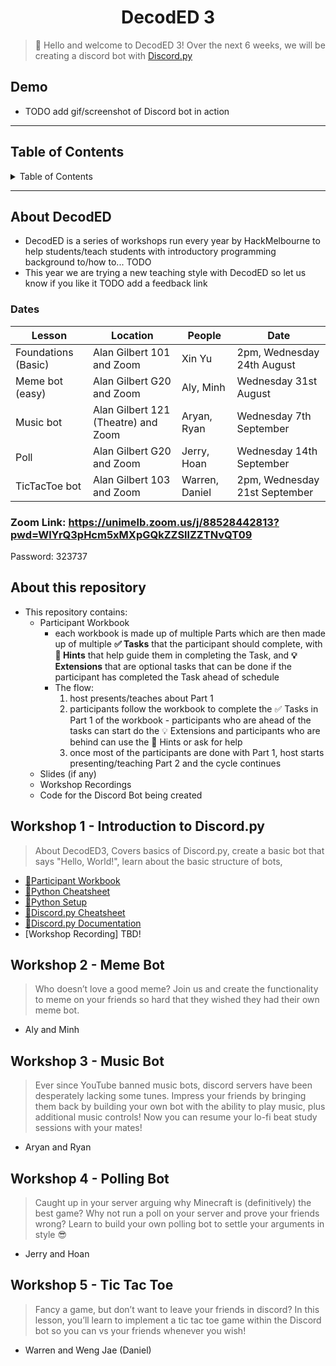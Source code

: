 <h1 align="center">DecodED 3</h1>

> 👋 Hello and welcome to DecodED 3! Over the next 6 weeks, we will be creating a discord bot with [Discord.py](https://discordpy.readthedocs.io/en/stable/index.html)

<h2>Demo</h2>

* TODO add gif/screenshot of Discord bot in action

---

<h2>Table of Contents</h2>
<details>
<summary>Table of Contents</summary>

- [About DecodED](#about-decoded)
  - [Dates](#dates)
- [About this repository](#about-this-repository)
- [Workshop 1 - Introduction to Discord.py](#workshop-1---introduction-to-discordpy)
- [Workshop 2 - Tic Tac Toe](#workshop-2---tic-tac-toe)
- [Workshop 3 - Polling Bot](#workshop-3---polling-bot)
- [Workshop 4 - Meme Bot](#workshop-4---meme-bot)
- [Workshop 5 - Music Bot](#workshop-5---music-bot)

</details>

---

## About DecodED
* DecodED is a series of workshops run every year by HackMelbourne to help students/teach students with introductory programming background to/how to... TODO
* This year we are trying a new teaching style with DecodED so let us know if you like it TODO add a feedback link
### Dates

Lesson | Location | People | Date
| -- | -- | -- | -- |
Foundations (Basic) | Alan Gilbert 101 and Zoom | Xin Yu | 2pm, Wednesday  24th August 
Meme bot (easy) | Alan Gilbert G20 and Zoom | Aly, Minh | Wednesday 31st August
Music bot | Alan Gilbert 121 (Theatre) and Zoom | Aryan, Ryan | Wednesday 7th September 
Poll | Alan Gilbert G20 and Zoom | Jerry, Hoan | Wednesday 14th September
TicTacToe bot | Alan Gilbert 103 and Zoom | Warren, Daniel | 2pm, Wednesday 21st September

### Zoom Link: https://unimelb.zoom.us/j/88528442813?pwd=WlYrQ3pHcm5xMXpGQkZZSllZZTNvQT09
Password: 323737

## About this repository
* This repository contains:
  * Participant Workbook
    * each workbook is made up of multiple Parts which are then made up of multiple **✅ Tasks** that the participant should complete, with **🧩 Hints** that help guide them in completing the Task, and **💡 Extensions** that are optional tasks that can be done if the participant has completed the Task ahead of schedule
    * The flow:
      1. host presents/teaches about Part 1
      2. participants follow the workbook to complete the ✅ Tasks in Part 1 of the workbook - participants who are ahead of the tasks can start do the 💡 Extensions and participants who are behind can use the 🧩 Hints or ask for help
      3. once most of the participants are done with Part 1, host starts presenting/teaching Part 2 and the cycle continues
  * Slides (if any)
  * Workshop Recordings
  * Code for the Discord Bot being created

## Workshop 1 - Introduction to Discord.py
> About DecodED3, Covers basics of Discord.py, create a basic bot that says "Hello, World!", learn about the basic structure of bots, 
* [📔Participant Workbook](/w1/w1_participant_workbook.md)
* [🐍Python Cheatsheet](/w1/python_cheatsheet.md)
* [🐍Python Setup](/w1/python_setup.md)
* [👾Discord.py Cheatsheet](/w1/discord_py_cheatsheet.md)
* [🔗Discord.py Documentation](https://discordpy.readthedocs.io/en/stable/index.html)
* [Workshop Recording] TBD!

## Workshop 2 - Meme Bot
> Who doesn’t love a good meme? Join us and create the functionality to meme on your friends so hard that they wished they had their own meme bot.
* Aly and Minh

## Workshop 3 - Music Bot
> Ever since YouTube banned music bots, discord servers have been desperately lacking some tunes. Impress your friends by bringing them back by building your own bot with the ability to play music, plus additional music controls! Now you can resume your lo-fi beat study sessions with your mates! 

* Aryan and Ryan

## Workshop 4 - Polling Bot
> Caught up in your server arguing why Minecraft is (definitively) the best game? Why not run a poll on your server and prove your friends wrong? Learn to build your own polling bot to settle your arguments in style 😎

* Jerry and Hoan

## Workshop 5 - Tic Tac Toe
> Fancy a game, but don’t want to leave your friends in discord? In this lesson, you’ll learn to implement a tic tac toe game within the Discord bot so you can vs your friends whenever you wish!

* Warren and Weng Jae (Daniel)


